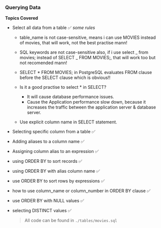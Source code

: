 ### Querying Data

**Topics Covered**

- Select all data from a table ✅
  _some rules_

  - table_name is not case-sensitive, means i can use MOVIES instead of movies,
    that will work, not the best practise mann!
  - SQL keywords are not case-sensitive also, if i use
    select _ from movies; instead of SELECT _ FROM MOVIES;, that will work too
    but not recomended mann!
  - SELECT \* FROM MOVIES; in PostgreSQL evaluates FROM clause before the SELECT clause
    which is obvious!!
  - Is it a good practise to select \* in SELECT?

    - It will cause database performance issues.
    - Cause the Application performance slow down, because it increases the traffic
      between the application server & database server.

  - Use explicit column name in SELECT statement.

- Selecting specific column from a table ✅
- Adding aliases to a column name ✅
- Assigning column alias to an expression ✅
- using ORDER BY to sort records ✅
- using ORDER BY with alias column name ✅
- use ORDER BY to sort rows by expressions ✅
- how to use column_name or column_number in ORDER BY clause ✅
- use ORDER BY with NULL values ✅
- selecting DISTINCT values ✅

  > All code can be found in `./tables/movies.sql`
